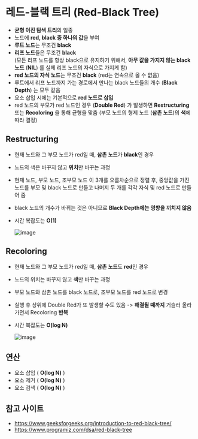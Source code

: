 
# 레드-블랙 트리 (Red-Black Tree)
- **균형 이진 탐색 트리**의 일종
- 노드에 **red, black 중 하나의 값**을 부여
- **루트 노드**는 무조건 **black**
- **리프 노드**들은 무조건 **black**  
(모든 리프 노드를 항상 black으로 유지하기 위해서, **아무 값을 가지지 않는 black 노드** (**NIL**) 를 실제 리프 노드의 자식으로 가지게 함)
- **red 노드의 자식 노드**는 무조건 **black** (red는 연속으로 올 수 없음)
- 루트에서 리프 노드까지 가는 경로에서 만나는 black 노드들의 개수 (**Black Depth**) 는 모두 같음
- 요소 삽입 시에는 기본적으로 **red 노드로 삽입**
- red 노드의 부모가 red 노드인 경우 (**Double Red**) 가 발생하면 **Restructuring** 또는 **Recoloring** 을 통해 균형을 맞춤 (부모 노드의 형제 노드 (**삼촌 노드**)의 **색**에 따라 결정)

## Restructuring
- 현재 노드와 그 부모 노드가 red일 때, **삼촌 노드**가 **black**인 경우
- 노드의 색은 바꾸지 않고 **위치**만 바꾸는 과정
- 현재 노드, 부모 노드, 조부모 노드 이 3개를 오름차순으로 정렬 후, 중앙값을 가진 노드를 부모 및 black 노드로 만들고 나머지 두 개를 각각 자식 및 red 노드로 만들어 줌
- black 노드의 개수가 바뀌는 것은 아니므로 **Black Depth에는 영향을 끼치지 않음**
- 시간 복잡도는 **O(1)**

    ![image](https://user-images.githubusercontent.com/79434205/206439603-1dbfa4ec-f90b-415c-8ed6-8cdb92acfe4c.png)

## Recoloring
- 현재 노드와 그 부모 노드가 red일 때, **삼촌 노드**도 **red**인 경우
- 노드의 위치는 바꾸지 않고 **색**만 바꾸는 과정
- 부모 노드와 삼촌 노드를 black 노드로, 조부모 노드를 red 노드로 변경
- 실행 후 상위에 Double Red가 또 발생할 수도 있음 -> **해결될 때까지** 거슬러 올라가면서 Recoloring **반복**
- 시간 복잡도는 **O(log N)**

    ![image](https://user-images.githubusercontent.com/79434205/206461360-e04680dd-88b0-4af4-abe9-dfffe4960861.png)

## 연산
- 요소 삽입 ( **O(log N)** )
- 요소 제거 ( **O(log N)** )
- 요소 검색 ( **O(log N)** )

## 참고 사이트
- https://www.geeksforgeeks.org/introduction-to-red-black-tree/
- https://www.programiz.com/dsa/red-black-tree
